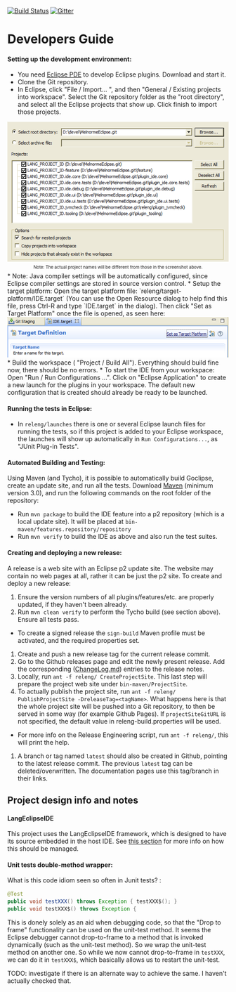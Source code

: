 [![Build Status](https://travis-ci.org/GoClipse/goclipse.svg?branch=master)](https://travis-ci.org/GoClipse/goclipse)
[![Gitter](https://badges.gitter.im/GoClipse/goclipse.svg)](https://gitter.im/GoClipse/goclipse?utm_source=badge&utm_medium=badge&utm_campaign=pr-badge)

Developers Guide
================

#### Setting up the development environment:
 * You need [Eclipse PDE](https://eclipse.org/pde/) to develop Eclipse plugins. Download and start it.
 * Clone the Git repository.
 * In Eclipse, click "File / Import... ", and then "General / Existing projects into workspace". Select the Git repository folder as the "root directory", and select all the Eclipse projects that show up. Click finish to import those projects.
<div align="center">
<a><img src="documentation/README_images/ImportPluginProjects.png" /><a/> <br/>
<sub><sup>Note: The actual project names will be different from those in the screenshot above.</sup></sub>
</div>
 * Note: Java compiler settings will be automatically configured, since Eclipse compiler settings are stored in source version control.
 * Setup the target platform: Open the target platform file: `releng/target-platform/IDE.target` (You can use the Open Resource dialog to help find this file, press Ctrl-R and type `IDE.target` in the dialog). Then click "Set as Target Platform" once the file is opened, as seen here: 
<div align="center">
<a><img src="documentation/README_images/Set_As_Target_Platform.png" /><a/> 
</div>
 * Build the workspace ( "Project / Build All"). Everything should build fine now, there should be no errors.
 * To start the IDE from your workspace: Open "Run / Run Configurations ...". Click on "Eclipse Application" to create a new launch for the plugins in your workspace. The default new configuration that is created should already be ready to be launched.

#### Running the tests in Eclipse:
 * In `releng/launches` there is one or several Eclipse launch files for running the tests, so if this project is added to your Eclipse workspace, the launches will show up automatically in `Run Configurations...`, as "JUnit Plug-in Tests". 

#### Automated Building and Testing:
Using Maven (and Tycho), it is possible to automatically build Goclipse, create an update site, and run all the tests. Download [Maven](http://maven.apache.org/) (minimum version 3.0), and run the following commands on the root folder of the repository:
 * Run `mvn package` to build the IDE feature into a p2 repository (which is a local update site).  It will be placed at `bin-maven/features.repository/repository`
 * Run `mvn verify` to build the IDE as above and also run the test suites. 

#### Creating and deploying a new release:
A release is a web site with an Eclipse p2 update site. The website may contain no web pages at all, rather it can be just the p2 site. To create and deploy a new release:

 1. Ensure the version numbers of all plugins/features/etc. are properly updated, if they haven't been already.
 1. Run `mvn clean verify` to perform the Tycho build (see section above). Ensure all tests pass.
   * To create a signed release the `sign-build` Maven profile must be activated, and the required properties set.
 1. Create and push a new release tag for the current release commit. 
 1. Go to the Github releases page and edit the newly present release. Add the corresponding ([ChangeLog.md](documentation/ChangeLog.md)) entries to the release notes. 
 1. Locally, run `ant -f releng/ CreateProjectSite`. This last step will prepare the project web site under `bin-maven/ProjectSite`.
 1. To actually publish the project site, run `ant -f releng/ PublishProjectSite -DreleaseTag=<tagName>`. What happens here is that the whole project site will be pushed into a Git repository, to then be served in some way (for example Github Pages). If `projectSiteGitURL` is not specified, the default value in releng-build.properties will be used.
   * For more info on the Release Engineering script, run `ant -f releng/`, this will print the help.
 1. A branch or tag named `latest` should also be created in Github, pointing to the latest release commit. The previous `latest` tag can be deleted/overwritten. The documentation pages use this tag/branch in their links.

## Project design info and notes

#### LangEclipseIDE
This project uses the LangEclipseIDE framework, which is designed to have its source embedded in the host IDE.
See [this section]( https://github.com/bruno-medeiros/LangEclipseIDE/blob/master/README-LangEclipseIDE.md#langeclipseide-source-embedding) for more info on how this should be managed.


#### Unit tests double-method wrapper:
 
What is this code idiom seen so often in Junit tests? :
```java
@Test
public void testXXX() throws Exception { testXXX$(); }
public void testXXX$() throws Exception {
```
This is donely solely as an aid when debugging code, so that the "Drop to frame" functionality can be used on the unit-test method. It seems the Eclipse debugger cannot drop-to-frame to a method that is invoked dynamically (such as the unit-test method). So we wrap the unit-test method on another one. So while we now cannot drop-to-frame in `testXXX`, we can do it in `testXXX$`, which basically allows us to restart the unit-test.

TODO: investigate if there is an alternate way to achieve the same. I haven't actually checked that.
